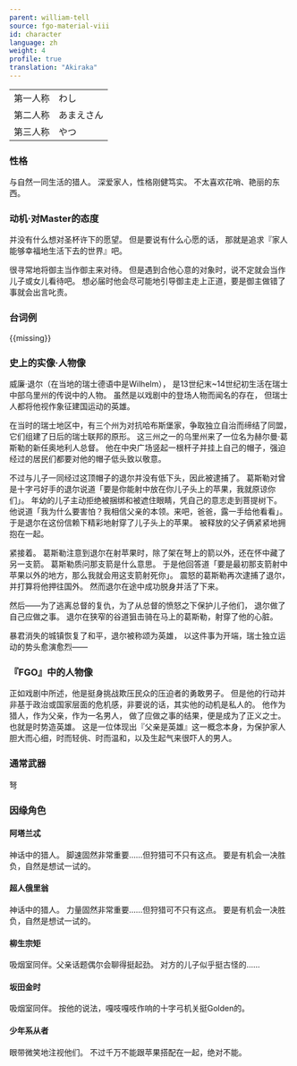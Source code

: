 ```yaml
---
parent: william-tell
source: fgo-material-viii
id: character
language: zh
weight: 4
profile: true
translation: "Akiraka"
---
```


<table>
  <tr><td>第一人称</td><td>わし</td></tr>
  <tr><td>第二人称</td><td>あまえさん</td></tr>
  <tr><td>第三人称</td><td>やつ</td></tr>
</table>

### 性格

与自然一同生活的猎人。
深爱家人，性格刚健笃实。
不太喜欢花哨、艳丽的东西。

### 动机·对Master的态度

并没有什么想对圣杯许下的愿望。
但是要说有什么心愿的话，
那就是追求『家人能够幸福地生活下去的世界』吧。

很寻常地将御主当作御主来对待。
但是遇到合他心意的对象时，说不定就会当作儿子或女儿看待吧。
想必届时他会尽可能地引导御主走上正道，要是御主做错了事就会出言叱责。

### 台词例

{{missing}}

### 史上的实像·人物像

威廉·退尔（在当地的瑞士德语中是Wilhelm），
是13世纪末~14世纪初生活在瑞士中部乌里州的传说中的人物。
虽然是以戏剧中的登场人物而闻名的存在，
但瑞士人都将他视作象征建国运动的英雄。

在当时的瑞士地区中，有三个州为对抗哈布斯堡家，争取独立自治而缔结了同盟，
它们组建了日后的瑞士联邦的原形。
这三州之一的乌里州来了一位名为赫尔曼·葛斯勒的新任奥地利人总督。
他在中央广场竖起一根杆子并挂上自己的帽子，强迫经过的居民们都要对他的帽子低头致以敬意。

不过与儿子一同经过这顶帽子的退尔并没有低下头，因此被逮捕了。
葛斯勒对曾是十字弓好手的退尔说道「要是你能射中放在你儿子头上的苹果，我就原谅你们」。
年幼的儿子主动拒绝被捆绑和被遮住眼睛，凭自己的意志走到菩提树下。
他说道「我为什么要害怕？我相信父亲的本领。来吧，爸爸，露一手给他看看」。
于是退尔在这份信赖下精彩地射穿了儿子头上的苹果。
被释放的父子俩紧紧地拥抱在一起。

紧接着。
葛斯勒注意到退尔在射苹果时，除了架在弩上的箭以外，还在怀中藏了另一支箭。
葛斯勒质问那支箭是什么意思。
于是他回答道「要是最初那支箭射中苹果以外的地方，那么我就会用这支箭射死你」。
震怒的葛斯勒再次逮捕了退尔，并打算将他押往国外。
然而退尔在途中成功脱身并活了下来。

然后——为了逃离总督的复仇，为了从总督的愤怒之下保护儿子他们，
退尔做了自己应做之事。
退尔在狭窄的谷道狙击骑在马上的葛斯勒，射穿了他的心脏。

暴君消失的城镇恢复了和平，退尔被称颂为英雄，
以这件事为开端，瑞士独立运动的势头愈演愈烈——

### 『FGO』中的人物像

正如戏剧中所述，他是挺身挑战欺压民众的压迫者的勇敢男子。
但是他的行动并非基于政治或国家层面的危机感，非要说的话，其实他的动机是私人的。
他作为猎人，作为父亲，作为一名男人，
做了应做之事的结果，便是成为了正义之士。
也就是时势造英雄。
这是一位体现出『父亲是英雄』这一概念本身，为保护家人胆大而心细，时而轻佻、时而温和，以及生起气来很吓人的男人。

### 通常武器

弩

### 因缘角色

#### 阿塔兰忒

神话中的猎人。
脚速固然非常重要……但狩猎可不只有这点。
要是有机会一决胜负，自然是想试一试的。

#### 超人俄里翁

神话中的猎人。
力量固然非常重要……但狩猎可不只有这点。
要是有机会一决胜负，自然是想试一试的。

#### 柳生宗矩

吸烟室同伴。父亲话题偶尔会聊得挺起劲。
对方的儿子似乎挺古怪的……

#### 坂田金时

吸烟室同伴。
按他的说法，嘎吱嘎吱作响的十字弓机关挺Golden的。

#### 少年系从者

眼带微笑地注视他们。
不过千万不能跟苹果搭配在一起，绝对不能。
